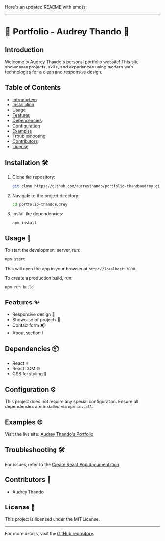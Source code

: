 Here's an updated README with emojis:

---

# 🌟 Portfolio - Audrey Thando 🌟

## Introduction
Welcome to Audrey Thando's personal portfolio website! This site showcases projects, skills, and experiences using modern web technologies for a clean and responsive design.

## Table of Contents
- [Introduction](#introduction)
- [Installation](#installation)
- [Usage](#usage)
- [Features](#features)
- [Dependencies](#dependencies)
- [Configuration](#configuration)
- [Examples](#examples)
- [Troubleshooting](#troubleshooting)
- [Contributors](#contributors)
- [License](#license)

## Installation 🛠️
1. Clone the repository:
    ```bash
    git clone https://github.com/audreythando/portfolio-thandoaudrey.git
    ```
2. Navigate to the project directory:
    ```bash
    cd portfolio-thandoaudrey
    ```
3. Install the dependencies:
    ```bash
    npm install
    ```

## Usage 🚀
To start the development server, run:
```bash
npm start
```
This will open the app in your browser at `http://localhost:3000`.

To create a production build, run:
```bash
npm run build
```

## Features ✨
- Responsive design 📱
- Showcase of projects 📂
- Contact form 📬
- About section ℹ️

## Dependencies 📦
- React ⚛️
- React DOM 🌐
- CSS for styling 🎨

## Configuration ⚙️
This project does not require any special configuration. Ensure all dependencies are installed via `npm install`.

## Examples 🌐
Visit the live site: [Audrey Thando's Portfolio](https://portfolio-thandoaudrey.vercel.app/)

## Troubleshooting 🛠️
For issues, refer to the [Create React App documentation](https://facebook.github.io/create-react-app/docs/troubleshooting#npm-run-build-fails-to-minify).

## Contributors 👥
- Audrey Thando

## License 📄
This project is licensed under the MIT License.

---

For more details, visit the [GitHub repository](https://github.com/audreythando/portfolio-thandoaudrey).
